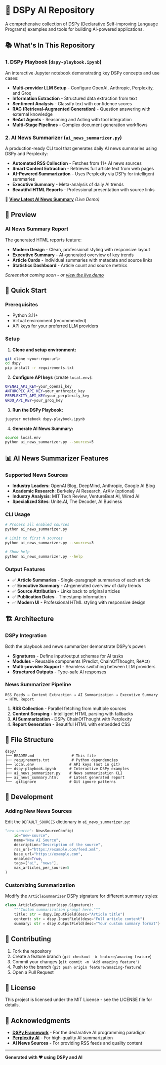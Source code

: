 # 🤖 DSPy AI Repository

A comprehensive collection of DSPy (Declarative Self-improving Language Programs) examples and tools for building AI-powered applications.

## 📚 What's In This Repository

### 1. **DSPy Playbook** (`dspy-playbook.ipynb`)
An interactive Jupyter notebook demonstrating key DSPy concepts and use cases:

- **Multi-provider LLM Setup** - Configure OpenAI, Anthropic, Perplexity, and Groq
- **Information Extraction** - Structured data extraction from text
- **Sentiment Analysis** - Classify text with confidence scores  
- **RAG (Retrieval-Augmented Generation)** - Question answering with external knowledge
- **ReAct Agents** - Reasoning and Acting with tool integration
- **Multi-Stage Pipelines** - Complex document generation workflows

### 2. **AI News Summarizer** (`ai_news_summarizer.py`)
A production-ready CLI tool that generates daily AI news summaries using DSPy and Perplexity:

- **Automated RSS Collection** - Fetches from 11+ AI news sources
- **Smart Content Extraction** - Retrieves full article text from web pages
- **AI-Powered Summarization** - Uses Perplexity via DSPy for intelligent summaries
- **Executive Summary** - Meta-analysis of daily AI trends
- **Beautiful HTML Reports** - Professional presentation with source links

📄 **[View Latest AI News Summary](https://malminhas.github.io/dspy/ai_news_summary.html)** *(Live Demo)*

## 📸 Preview

### AI News Summary Report
The generated HTML reports feature:
- **Modern Design** - Clean, professional styling with responsive layout
- **Executive Summary** - AI-generated overview of key trends
- **Article Cards** - Individual summaries with metadata and source links  
- **Statistics Dashboard** - Article count and source metrics

*Screenshot coming soon - or [view the live demo](https://malminhas.github.io/dspy/ai_news_summary.html)*

## 🚀 Quick Start

### Prerequisites
- Python 3.11+
- Virtual environment (recommended)
- API keys for your preferred LLM providers

### Setup

1. **Clone and setup environment:**
```bash
git clone <your-repo-url>
cd dspy
pip install -r requirements.txt
```

2. **Configure API keys** (create `local.env`):
```bash
OPENAI_API_KEY=your_openai_key
ANTHROPIC_API_KEY=your_anthropic_key  
PERPLEXITY_API_KEY=your_perplexity_key
GROQ_API_KEY=your_groq_key
```

3. **Run the DSPy Playbook:**
```bash
jupyter notebook dspy-playbook.ipynb
```

4. **Generate AI News Summary:**
```bash
source local.env
python ai_news_summarizer.py --sources=5
```

## 📊 AI News Summarizer Features

### Supported News Sources
- **Industry Leaders**: OpenAI Blog, DeepMind, Anthropic, Google AI Blog
- **Academic Research**: Berkeley AI Research, ArXiv (optional)
- **Industry Analysis**: MIT Tech Review, VentureBeat AI, Wired AI
- **Specialized Sites**: Unite.AI, The Decoder, AI Business

### CLI Usage
```bash
# Process all enabled sources
python ai_news_summarizer.py

# Limit to first N sources  
python ai_news_summarizer.py --sources=3

# Show help
python ai_news_summarizer.py --help
```

### Output Features
- ✅ **Article Summaries** - Single-paragraph summaries of each article
- ✅ **Executive Summary** - AI-generated overview of daily trends
- ✅ **Source Attribution** - Links back to original articles
- ✅ **Publication Dates** - Timestamp information
- ✅ **Modern UI** - Professional HTML styling with responsive design

## 🏗️ Architecture

### DSPy Integration
Both the playbook and news summarizer demonstrate DSPy's power:

- **Signatures** - Define input/output schemas for AI tasks
- **Modules** - Reusable components (Predict, ChainOfThought, ReAct)
- **Multi-provider Support** - Seamless switching between LLM providers
- **Structured Outputs** - Type-safe AI responses

### News Summarizer Pipeline
```
RSS Feeds → Content Extraction → AI Summarization → Executive Summary → HTML Report
```

1. **RSS Collection** - Parallel fetching from multiple sources
2. **Content Scraping** - Intelligent HTML parsing with fallbacks
3. **AI Summarization** - DSPy ChainOfThought with Perplexity
4. **Report Generation** - Beautiful HTML with embedded CSS

## 📁 File Structure

```
dspy/
├── README.md                 # This file
├── requirements.txt          # Python dependencies
├── local.env                # API keys (not in git)
├── dspy-playbook.ipynb      # Interactive DSPy examples
├── ai_news_summarizer.py    # News summarization CLI
├── ai_news_summary.html     # Latest generated report
└── .gitignore               # Git ignore patterns
```

## 🔧 Development

### Adding New News Sources
Edit the `DEFAULT_SOURCES` dictionary in `ai_news_summarizer.py`:

```python
"new-source": NewsSourceConfig(
    id="new-source",
    name="New AI Source",
    description="Description of the source",
    rss_url="https://example.com/feed.xml",
    base_url="https://example.com",
    enabled=True,
    tags=["ai", "news"],
    max_articles_per_source=5
)
```

### Customizing Summarization
Modify the `ArticleSummarizer` DSPy signature for different summary styles:

```python
class ArticleSummarizer(dspy.Signature):
    """Custom summarization prompt here."""
    title: str = dspy.InputField(desc="Article title")
    content: str = dspy.InputField(desc="Full article content")
    summary: str = dspy.OutputField(desc="Your custom summary format")
```

## 🤝 Contributing

1. Fork the repository
2. Create a feature branch (`git checkout -b feature/amazing-feature`)
3. Commit your changes (`git commit -m 'Add amazing feature'`)
4. Push to the branch (`git push origin feature/amazing-feature`)
5. Open a Pull Request

## 📄 License

This project is licensed under the MIT License - see the LICENSE file for details.

## 🙏 Acknowledgments

- **[DSPy Framework](https://dspy.ai/)** - For the declarative AI programming paradigm
- **[Perplexity AI](https://www.perplexity.ai/)** - For high-quality AI summarization
- **AI News Sources** - For providing RSS feeds and quality content

---

**Generated with ❤️ using DSPy and AI** 